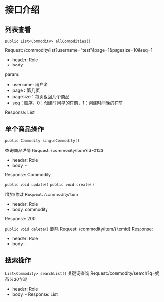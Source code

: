 # 接口介绍

## 列表查看

`public List<Commodity> allCommodities()`

Request: /commodity/list?username="test"&page=1&pagesize=10&seq=1
 - header: Role
 - body: -

param:
- username: 用户名
- page：第几页
- pagesize：每页返回几个商品
- seq：顺序，0：创建时间早的在前，1：创建时间晚的在前

Response: List

## 单个商品操作

`public Commodity singleCommodity()`

查询商品详情
Request: /commodity/item?id=0123
- header: Role
- body: -

Response: Commodity

`public void update()`
`public void create()`

增加/修改
Request: /commodity/item
- header: Role
- body: commodity

Response: 200

`public void delete()`
删除
Request: /commodity/item/{itemid}
Response:
- header: Role
- body: -


## 搜索操作

`List<Commodity> searchList()`
关键词查询
Request:/commodity/search?q=奶茶%20芋泥
- header: Role
- body: -
Response: List
